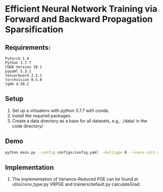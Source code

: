 # Efficient Neural Network Training via Forward and Backward Propagation Sparsification

## Requirements:

```
Pytorch 1.4
Python 3.7.7
CUDA Version 10.1
pyyaml 5.3.1
tensorboard 2.2.1
torchvision 0.5.0
tqdm 4.50.2
```
## Setup
1. Set up a virtualenv with python 3.7.7 with conda.
2. Install the required packages.
3. Create a data directory as a base for all datasets, e.g., ./data/ in the code directory/
## Demo
```bash
python main.py --config configs/config.yaml --multigpu 0 --score-init-constant 0.5 --prune-rate 0.5 --arch resnet32 --set CIFAR10 --lr 12e-3
```
## Implementation
1. The implementation of Variance-Reduced PGE can be found at utils/conv_type.py VRPGE and trainers/default.py calculateGrad.
